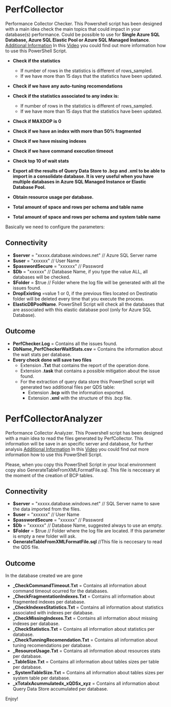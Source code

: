 # PerfCollector
Performance Collector Checker. This Powershell script has been designed with a main idea check the main topics that could impact in your database(s) performance. Could be possible to use for **Single Azure SQL Database, Azure SQL Elastic Pool or Azure SQL Managed Instance**.
[Additional Information](https://techcommunity.microsoft.com/t5/azure-database-support-blog/lesson-learned-195-performance-health-self-check-for-azure-sql/ba-p/3277878) In this [Video](https://youtu.be/vg6S4He0rxY) you could find out more information how to use this PowerShell Script.

- **Check if the statistics** 
  + If number of rows in the statistics is different of rows_sampled.
  + If we have more than 15 days that the statistics have been updated.

- **Check if we have any auto-tuning recomendations** 

- **Check if the statistics associated to any index is:** 
  + If number of rows in the statistics is different of rows_sampled.
  + If we have more than 15 days that the statistics have been updated.

- **Check if MAXDOP is 0** 

- **Check if we have an index with more than 50% fragmented** 
- **Check if we have missing indexes** 
- **Check if we have command execution timeout** 
- **Check top 10 of wait stats** 
- **Export all the results of Query Data Store to .bcp and .xml to be able to import in a consolidate database. It is very useful when you have multiple databases in Azure SQL Managed Instance or Elastic Database Pool.**
- **Obtain resource usage per database.**
- **Total amount of space and rows per schema and table name**
- **Total amount of space and rows per schema and system table name**

Basically we need to configure the parameters:

## Connectivity

- **$server** = "xxxxx.database.windows.net" // Azure SQL Server name
- **$user** = "xxxxxx" // User Name
- **$passwordSecure** = "xxxxxx" // Password
- **$Db** = "xxxxxx"      // Database Name, if you type the value ALL, all databases will be checked.
- **$Folder** = $true     // Folder where the log file will be generated with all the issues found.
- **DropExisting** =value 1 or 0, if the previous files located on Destinatio folder will be deleted every time that you execute the process.
- **ElasticDBPoolName**. PowerShell Script will check all the databases that are associated with this elastic database pool (only for Azure SQL Database).

## Outcome

- **PerfChecker.Log** = Contains all the issues found.
- **DbName_PerfCheckerWaitStats.csv** = Contains the information about the wait stats per database.
- **Every check done will save two files**
  + Extension **.Txt** that contains the report of the operation done. 
  + Extension **.task** that contains a possible mitigation about the issue found. 
  + For the extraction of query data store this PowerShell script will generated two additional files per QDS table:
    + Extension **.bcp** with the information exported.
    + Extension **.xml** with the structure of this .bcp file.  

# PerfCollectorAnalyzer
Performance Collector Analyzer. This Powershell script has been designed with a main idea to read the files generated by PerfCollector. This information will be save in an specific server and database, for further analysis
[Additional Information](https://techcommunity.microsoft.com/t5/azure-database-support-blog/lesson-learned-224-hands-on-labs-checking-the-performance-with/ba-p/3574602) In this [Video](https://www.youtube.com/watch?v=pfnSdhk4Za0) you could find out more information how to use this PowerShell Script.

Please, when you copy this PowerShell Script in your local environment copy also GenerateTableFromXMLFormatFile.sql. This file is neccesary at the moment of the creation of BCP tables.

## Connectivity

- **$server** = "xxxxx.database.windows.net" // SQL Server name to save the data imported from the files.
- **$user** = "xxxxxx" // User Name
- **$passwordSecure** = "xxxxxx" // Password
- **$Db** = "xxxxxx"      // Database Name, suggested always to use an empty.
- **$Folder** = $true     // Folder where the log file are located. If this parameter is empty a new folder will ask.
- **GenerateTableFromXMLFormatFile.sql** //This file is neccesary to read the QDS file.

## Outcome

In the database created we are gone 
- **_CheckCommandTimeout.Txt** = Contains all information about command timeout ocurred for the databases.
- **_CheckFragmentationIndexes.Txt** = Contains all information about fragmented indexes per database.
- **_CheckIndexesStatistics.Txt** = Contains all information about statistics associated with indexes per database.
- **_CheckMissingIndexes.Txt** = Contains all information about missing indexes per database.
- **_CheckStatistics.Txt** = Contains all information about statistics per database.
- **_CheckTunningRecomendation.Txt** = Contains all information about tuning recomendations per database.
- **_ResourceUsage.Txt** = Contains all information about resources stats per database.
- **_TableSize.Txt** = Contains all information about tables sizes per table per database.
- **_SystemTableSize.Txt** = Contains all information about tables sizes per system table per database.
- **_xTotalxAcummulatedx_xQDSx_xyz** = Contains all information about Query Data Store accumulated per database.

Enjoy!
